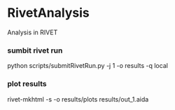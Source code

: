 RivetAnalysis
=============

Analysis in RIVET

### sumbit rivet run

python scripts/submitRivetRun.py  -j 1 -o results -q local

### plot results

rivet-mkhtml -s -o results/plots results/out_1.aida